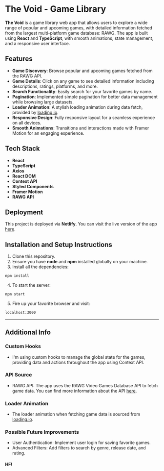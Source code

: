 # The Void - Game Library

**The Void** is a game library web app that allows users to explore a wide range of popular and upcoming games, with detailed information fetched from the largest multi-platform game database: RAWG. The app is built using **React** and **TypeScript**, with smooth animations, state management, and a responsive user interface.

## Features

- **Game Discovery**: Browse popular and upcoming games fetched from the RAWG API.
- **Game Details**: Click on any game to see detailed information including descriptions, ratings, platforms, and more.
- **Search Functionality**: Easily search for your favorite games by name.
- **Pagination**: Implemented simple pagination for better data management while browsing large datasets.
- **Loader Animation**: A stylish loading animation during data fetch, provided by [loading.io](https://loading.io/css/).
- **Responsive Design**: Fully responsive layout for a seamless experience on all devices.
- **Smooth Animations**: Transitions and interactions made with Framer Motion for an engaging experience.

## Tech Stack

- **React**
- **TypeScript**
- **Axios**
- **React DOM**
- **Context API**
- **Styled Components**
- **Framer Motion**
- **RAWG API**

## Deployment

This project is deployed via **Netlify**. You can visit the live version of the app [here](https://66e02897460c8c037bc55f3b--glittering-raindrop-99d45e.netlify.app/).

## Installation and Setup Instructions

1. Clone this repository.
2. Ensure you have **node** and **npm** installed globally on your machine.
3. Install all the dependencies:

```bash
npm install
```

4. To start the server:

```bash
npm start
```

5. Fire up your favorite browser and visit:

```bash
localhost:3000
```

---

## Additional Info

### Custom Hooks

- I'm using custom hooks to manage the global state for the games, providing data and actions throughout the app using Context API.

### API Source

- RAWG API: The app uses the RAWG Video Games Database API to fetch game data. You can find more information about the API [here](https://rawg.io/apidocs).

### Loader Animation

- The loader animation when fetching game data is sourced from [loading.io](https://loading.io/css/).

### Possible Future Improvements

- User Authentication: Implement user login for saving favorite games.
- Advanced Filters: Add filters to search by genre, release date, and rating.

#### HF!
